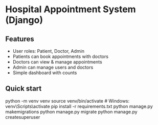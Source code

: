 # Hospital Appointment System (Django)

## Features
- User roles: Patient, Doctor, Admin
- Patients can book appointments with doctors
- Doctors can view & manage appointments
- Admin can manage users and doctors
- Simple dashboard with counts

## Quick start
python -m venv venv
source venv/bin/activate  # Windows: venv\Scripts\activate
pip install -r requirements.txt
python manage.py makemigrations
python manage.py migrate
python manage.py createsuperuser
